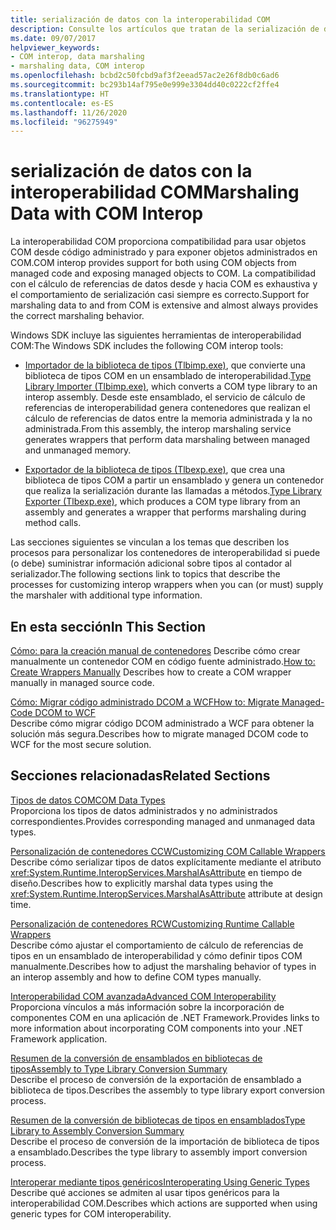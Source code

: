 ```yaml
---
title: serialización de datos con la interoperabilidad COM
description: Consulte los artículos que tratan de la serialización de datos con la interoperabilidad COM. Las herramientas Tlbimp.exe y Tlbexp.exe realizan conversiones entre una biblioteca de tipos COM y un ensamblado de interoperabilidad.
ms.date: 09/07/2017
helpviewer_keywords:
- COM interop, data marshaling
- marshaling data, COM interop
ms.openlocfilehash: bcbd2c50fcbd9af3f2eead57ac2e26f8db0c6ad6
ms.sourcegitcommit: bc293b14af795e0e999e3304dd40c0222cf2ffe4
ms.translationtype: HT
ms.contentlocale: es-ES
ms.lasthandoff: 11/26/2020
ms.locfileid: "96275949"
---
```

# <a name="marshaling-data-with-com-interop"></a><span data-ttu-id="24823-104">serialización de datos con la interoperabilidad COM</span><span class="sxs-lookup"><span data-stu-id="24823-104">Marshaling Data with COM Interop</span></span>

<span data-ttu-id="24823-105">La interoperabilidad COM proporciona compatibilidad para usar objetos COM desde código administrado y para exponer objetos administrados en COM.</span><span class="sxs-lookup"><span data-stu-id="24823-105">COM interop provides support for both using COM objects from managed code and exposing managed objects to COM.</span></span> <span data-ttu-id="24823-106">La compatibilidad con el cálculo de referencias de datos desde y hacia COM es exhaustiva y el comportamiento de serialización casi siempre es correcto.</span><span class="sxs-lookup"><span data-stu-id="24823-106">Support for marshaling data to and from COM is extensive and almost always provides the correct marshaling behavior.</span></span>  
  
 <span data-ttu-id="24823-107">Windows SDK incluye las siguientes herramientas de interoperabilidad COM:</span><span class="sxs-lookup"><span data-stu-id="24823-107">The Windows SDK includes the following COM interop tools:</span></span>  
  
- <span data-ttu-id="24823-108">[Importador de la biblioteca de tipos (Tlbimp.exe)](../tools/tlbimp-exe-type-library-importer.md), que convierte una biblioteca de tipos COM en un ensamblado de interoperabilidad.</span><span class="sxs-lookup"><span data-stu-id="24823-108">[Type Library Importer (Tlbimp.exe)](../tools/tlbimp-exe-type-library-importer.md), which converts a COM type library to an interop assembly.</span></span> <span data-ttu-id="24823-109">Desde este ensamblado, el servicio de cálculo de referencias de interoperabilidad genera contenedores que realizan el cálculo de referencias de datos entre la memoria administrada y la no administrada.</span><span class="sxs-lookup"><span data-stu-id="24823-109">From this assembly, the interop marshaling service generates wrappers that perform data marshaling between managed and unmanaged memory.</span></span>  
  
- <span data-ttu-id="24823-110">[Exportador de la biblioteca de tipos (Tlbexp.exe)](../tools/tlbexp-exe-type-library-exporter.md), que crea una biblioteca de tipos COM a partir un ensamblado y genera un contenedor que realiza la serialización durante las llamadas a métodos.</span><span class="sxs-lookup"><span data-stu-id="24823-110">[Type Library Exporter (Tlbexp.exe)](../tools/tlbexp-exe-type-library-exporter.md), which produces a COM type library from an assembly and generates a wrapper that performs marshaling during method calls.</span></span>  
  
 <span data-ttu-id="24823-111">Las secciones siguientes se vinculan a los temas que describen los procesos para personalizar los contenedores de interoperabilidad si puede (o debe) suministrar información adicional sobre tipos al contador al serializador.</span><span class="sxs-lookup"><span data-stu-id="24823-111">The following sections link to topics that describe the processes for customizing interop wrappers when you can (or must) supply the marshaler with additional type information.</span></span>  
  
## <a name="in-this-section"></a><span data-ttu-id="24823-112">En esta sección</span><span class="sxs-lookup"><span data-stu-id="24823-112">In This Section</span></span>  

<span data-ttu-id="24823-113">[Cómo: para la creación manual de contenedores](how-to-create-wrappers-manually.md) Describe cómo crear manualmente un contenedor COM en código fuente administrado.</span><span class="sxs-lookup"><span data-stu-id="24823-113">[How to: Create Wrappers Manually](how-to-create-wrappers-manually.md) Describes how to create a COM wrapper manually in managed source code.</span></span>

 [<span data-ttu-id="24823-114">Cómo: Migrar código administrado DCOM a WCF</span><span class="sxs-lookup"><span data-stu-id="24823-114">How to: Migrate Managed-Code DCOM to WCF</span></span>](how-to-migrate-managed-code-dcom-to-wcf.md)  
 <span data-ttu-id="24823-115">Describe cómo migrar código DCOM administrado a WCF para obtener la solución más segura.</span><span class="sxs-lookup"><span data-stu-id="24823-115">Describes how to migrate managed DCOM code to WCF for the most secure solution.</span></span>  
  
## <a name="related-sections"></a><span data-ttu-id="24823-116">Secciones relacionadas</span><span class="sxs-lookup"><span data-stu-id="24823-116">Related Sections</span></span>  

 <span data-ttu-id="24823-117">[Tipos de datos COM](/previous-versions/dotnet/netframework-4.0/sak564ww(v=vs.100))</span><span class="sxs-lookup"><span data-stu-id="24823-117">[COM Data Types](/previous-versions/dotnet/netframework-4.0/sak564ww(v=vs.100))</span></span>  
 <span data-ttu-id="24823-118">Proporciona los tipos de datos administrados y no administrados correspondientes.</span><span class="sxs-lookup"><span data-stu-id="24823-118">Provides corresponding managed and unmanaged data types.</span></span>  
  
 <span data-ttu-id="24823-119">[Personalización de contenedores CCW](/previous-versions/dotnet/netframework-4.0/3bwc828w(v=vs.100))</span><span class="sxs-lookup"><span data-stu-id="24823-119">[Customizing COM Callable Wrappers](/previous-versions/dotnet/netframework-4.0/3bwc828w(v=vs.100))</span></span>  
 <span data-ttu-id="24823-120">Describe cómo serializar tipos de datos explícitamente mediante el atributo <xref:System.Runtime.InteropServices.MarshalAsAttribute> en tiempo de diseño.</span><span class="sxs-lookup"><span data-stu-id="24823-120">Describes how to explicitly marshal data types using the <xref:System.Runtime.InteropServices.MarshalAsAttribute> attribute at design time.</span></span>  
  
 <span data-ttu-id="24823-121">[Personalización de contenedores RCW](/previous-versions/dotnet/netframework-4.0/e753eftz(v=vs.100))</span><span class="sxs-lookup"><span data-stu-id="24823-121">[Customizing Runtime Callable Wrappers](/previous-versions/dotnet/netframework-4.0/e753eftz(v=vs.100))</span></span>  
 <span data-ttu-id="24823-122">Describe cómo ajustar el comportamiento de cálculo de referencias de tipos en un ensamblado de interoperabilidad y cómo definir tipos COM manualmente.</span><span class="sxs-lookup"><span data-stu-id="24823-122">Describes how to adjust the marshaling behavior of types in an interop assembly and how to define COM types manually.</span></span>  
  
 <span data-ttu-id="24823-123">[Interoperabilidad COM avanzada](/previous-versions/dotnet/netframework-4.0/bd9cdfyx(v=vs.100))</span><span class="sxs-lookup"><span data-stu-id="24823-123">[Advanced COM Interoperability](/previous-versions/dotnet/netframework-4.0/bd9cdfyx(v=vs.100))</span></span>  
 <span data-ttu-id="24823-124">Proporciona vínculos a más información sobre la incorporación de componentes COM en una aplicación de .NET Framework.</span><span class="sxs-lookup"><span data-stu-id="24823-124">Provides links to more information about incorporating COM components into your .NET Framework application.</span></span>  
  
 <span data-ttu-id="24823-125">[Resumen de la conversión de ensamblados en bibliotecas de tipos](/previous-versions/dotnet/netframework-4.0/xk1120c3(v=vs.100))</span><span class="sxs-lookup"><span data-stu-id="24823-125">[Assembly to Type Library Conversion Summary](/previous-versions/dotnet/netframework-4.0/xk1120c3(v=vs.100))</span></span>  
 <span data-ttu-id="24823-126">Describe el proceso de conversión de la exportación de ensamblado a biblioteca de tipos.</span><span class="sxs-lookup"><span data-stu-id="24823-126">Describes the assembly to type library export conversion process.</span></span>  
  
 <span data-ttu-id="24823-127">[Resumen de la conversión de bibliotecas de tipos en ensamblados](/previous-versions/dotnet/netframework-4.0/k83zzh38(v=vs.100))</span><span class="sxs-lookup"><span data-stu-id="24823-127">[Type Library to Assembly Conversion Summary](/previous-versions/dotnet/netframework-4.0/k83zzh38(v=vs.100))</span></span>  
 <span data-ttu-id="24823-128">Describe el proceso de conversión de la importación de biblioteca de tipos a ensamblado.</span><span class="sxs-lookup"><span data-stu-id="24823-128">Describes the type library to assembly import conversion process.</span></span>  
  
 <span data-ttu-id="24823-129">[Interoperar mediante tipos genéricos](/previous-versions/dotnet/netframework-4.0/ms229590(v=vs.100))</span><span class="sxs-lookup"><span data-stu-id="24823-129">[Interoperating Using Generic Types](/previous-versions/dotnet/netframework-4.0/ms229590(v=vs.100))</span></span>  
 <span data-ttu-id="24823-130">Describe qué acciones se admiten al usar tipos genéricos para la interoperabilidad COM.</span><span class="sxs-lookup"><span data-stu-id="24823-130">Describes which actions are supported when using generic types for COM interoperability.</span></span>
